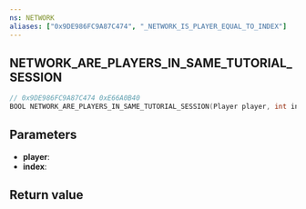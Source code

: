 ```yaml
---
ns: NETWORK
aliases: ["0x9DE986FC9A87C474", "_NETWORK_IS_PLAYER_EQUAL_TO_INDEX"]
---
```

## NETWORK_ARE_PLAYERS_IN_SAME_TUTORIAL_SESSION

```c
// 0x9DE986FC9A87C474 0xE66A0B40
BOOL NETWORK_ARE_PLAYERS_IN_SAME_TUTORIAL_SESSION(Player player, int index);
```

## Parameters
* **player**: 
* **index**: 

## Return value
